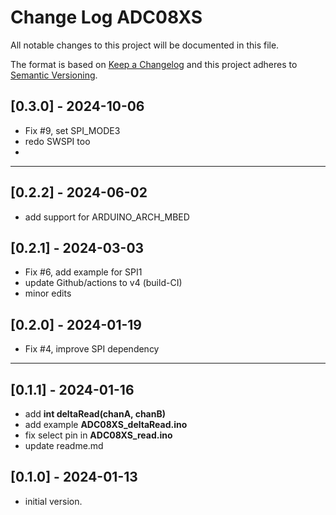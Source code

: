 # Change Log ADC08XS

All notable changes to this project will be documented in this file.

The format is based on [Keep a Changelog](http://keepachangelog.com/)
and this project adheres to [Semantic Versioning](http://semver.org/).


## [0.3.0] - 2024-10-06
- Fix #9, set SPI_MODE3
- redo SWSPI too
- 

----

## [0.2.2] - 2024-06-02
- add support for ARDUINO_ARCH_MBED

## [0.2.1] - 2024-03-03
- Fix #6, add example for SPI1
- update Github/actions to v4 (build-CI)
- minor edits

## [0.2.0] - 2024-01-19
- Fix #4, improve SPI dependency

----

## [0.1.1] - 2024-01-16
- add **int deltaRead(chanA, chanB)**
- add example **ADC08XS_deltaRead.ino**
- fix select pin in **ADC08XS_read.ino**
- update readme.md


## [0.1.0] - 2024-01-13
- initial version.

